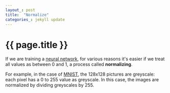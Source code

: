 ```yaml
---
layout_: post
title:  "Normalize"
categories_: jekyll update
---
```


# {{ page.title }}

If we are training a [neural network](neural-network.html), for various reasons it's easier if we treat all values as between 0 and 1, a process called __normalizing__.

For example, in the case of [MNIST](mnist.html), the 128x128 pictures are greyscale: each pixel has a 0 to 255 value as greyscale. 
In this case, the images are normalized by dividing greyscales by 255.